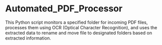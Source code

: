 # Automated_PDF_Processor
This Python script monitors a specified folder for incoming PDF files, processes them using OCR (Optical Character Recognition), and uses the extracted data to rename and move file to designated folders based on extracted information.

